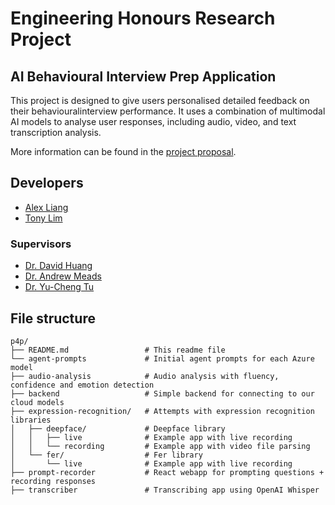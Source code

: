 # Engineering Honours Research Project
## AI Behavioural Interview Prep Application

This project is designed to give users personalised detailed feedback on their behaviouralinterview performance. It uses a combination of multimodal AI models to analyse user responses, including audio, video, and text transcription analysis.

More information can be found in the [project proposal](https://part4project.foe.auckland.ac.nz/home/project/detail/5673/).

## Developers
- [Alex Liang](https://github.com/alux444)
- [Tony Lim](https://github.com/tonylxm)

### Supervisors
- [Dr. David Huang](https://profiles.auckland.ac.nz/david-huang)
- [Dr. Andrew Meads](https://profiles.auckland.ac.nz/andrew-meads)
- [Dr. Yu-Cheng Tu](https://profiles.auckland.ac.nz/yu-cheng-tu)

## File structure
```
p4p/
├── README.md                 # This readme file
└── agent-prompts             # Initial agent prompts for each Azure model
├── audio-analysis            # Audio analysis with fluency, confidence and emotion detection
├── backend                   # Simple backend for connecting to our cloud models
├── expression-recognition/   # Attempts with expression recognition libraries
│   ├── deepface/             # Deepface library
│   │   ├── live              # Example app with live recording
│   │   └── recording         # Example app with video file parsing
│   └── fer/                  # Fer library
│       └── live              # Example app with live recording
├── prompt-recorder           # React webapp for prompting questions + recording responses
├── transcriber               # Transcribing app using OpenAI Whisper
```
